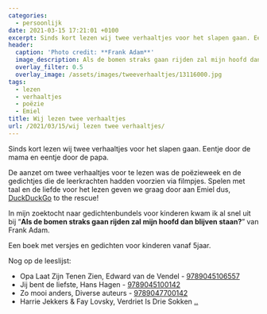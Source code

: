 ```yaml
---
categories:
  - persoonlijk
date: 2021-03-15 17:21:01 +0100
excerpt: Sinds kort lezen wij twee verhaaltjes voor het slapen gaan. Eentje door de mama en eentje door de papa.
header:
  caption: 'Photo credit: **Frank Adam**'
  image_description: Als de bomen straks gaan rijden zal mijn hoofd dan blijven staan?
  overlay_filter: 0.5
  overlay_image: /assets/images/tweeverhaaltjes/13116000.jpg
tags:
  - lezen
  - verhaaltjes
  - poëzie
  - Emiel
title: Wij lezen twee verhaaltjes
url: /2021/03/15/wij lezen twee verhaaltjes/
---
```


Sinds kort lezen wij twee verhaaltjes voor het slapen gaan. Eentje door de mama en eentje door de papa.

De aanzet om twee verhaaltjes voor te lezen was de poëzieweek en de gedichtjes die de leerkrachten hadden voorzien via filmpjes. Spelen met taal en de liefde voor het lezen geven we graag door aan Emiel dus, [DuckDuckGo](https://duckduckgo.com) to the rescue!

In mijn zoektocht naar gedichtenbundels voor kinderen kwam ik al snel uit bij “**Als de bomen straks gaan rijden zal mijn hoofd dan blijven staan?**” van Frank Adam.

Een boek met versjes en gedichten voor kinderen vanaf 5jaar.

Nog op de leeslijst:
* Opa Laat Zijn Tenen Zien, Edward van de Vendel - [9789045106557](https://www.bol.com/nl/p/opa-laat-zijn-tenen-zien/1001004006043487/)
* Jij bent de liefste, Hans Hagen - [9789045100142](https://www.bol.com/nl/p/jij-bent-de-liefste/1001004001807555/)
* Zo mooi anders, Diverse auteurs - [9789047700142](https://www.bol.com/nl/p/zo-mooi-anders/9200000035924479/)
* Harrie Jekkers & Fay Lovsky, Verdriet Is Drie Sokken [..](https://www.bol.com/nl/p/harrie-jekkers-fay-lovsky-verdriet-is-drie-sokken-m-m-v-eric-vaarzon-morel-eric-vloeimans/1000004006274483/)